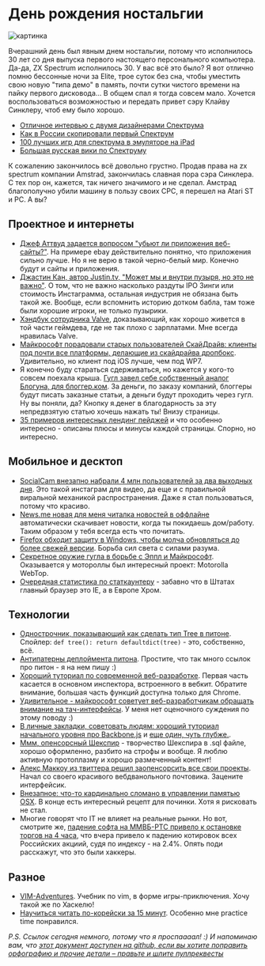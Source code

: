 # День рождения ностальгии


![картинка](http://addmeto.cc/images/posts/zx-spectrum-birtday.png)

Вчерашний день был явным днем ностальгии, потому что исполнилось 30 лет со дня выпуска первого настоящего персонального компьютера. Да-да, ZX Spectrum исполнилось 30. У вас всё это было? Я вот отлично помню бессонные ночи за Elite, трое суток без сна, чтобы уместить свою новую "типа демо" в память, почти сутки чистого времени на пайку первого дисковода... В общем спал я тогда совсем мало.  Хочется воспользоваться возможностью и передать привет сэру Клайву Синклеру, чтоб ему было хорошо.

* [Отличное интервью с двумя дизайнерами Спектрума](http://www.bbc.com/news/technology-17776666)
* [Как в России скопировали первый Спектрум](http://www.zxpress.ru/article.php?id=636)
* [100 лучших игр для спектрума в эмуляторе на iPad](http://itunes.apple.com/ru/app/id514592906)
* [Большая русская вики по Спектруму](http://speccy.info/Заглавная_страница)

К сожалению закончилось всё довольно грустно. Продав права на zx spectrum компании Amstrad, закончилась славная пора сэра Синклера. С тех пор он, кажется, так ничего значимого и не сделал. Амстрад благополучно убили машину в пользу своих CPC, я перешел на Atari ST и PC. А вы?

## Проектное и интернеты
* [Джеф Аттвуд задается вопросом "убьют ли приложения веб-сайты?"](http://www.codinghorror.com/blog/2012/04/will-apps-kill-websites.html). На примере ebay действительно понятно, что приложения сильно лучше. Но я не верю в такой черно-белый мир. Конечно будут и сайты и приложения.
* [Джастин Кан, автор Justin.tv, "Может мы и внутри пузыря, но это не важно"](http://justinkan.com/maybe-were-in-a-bubble-but-it-doesnt-matter). О том, что не важно насколько раздуты IPO Зинги или стоимость Инстаграмма, остальная индустрия не обязана быть такой же. Вообще, если вспомнить историю дотком бабла, там тоже были хорошие игроки, не только пузырики.
* [Хэндбук сотрудника Valve](http://www.scribd.com/doc/90495951/Valve-Company-Handbook-for-New-Employees#full), доказывающий, как хорошо живется в той части геймдева, где не так плохо с зарплатами. Мне всегда нравилась Valve.
* [Майкрософт порадовали старых пользователей СкайДрайв: клиенты под почти все платформы, делающие из скайдрайва дропбокс](http://blogs.msdn.com/b/b8/archive/2012/04/23/the-next-chapter-for-skydrive-personal-cloud-storage-for-windows-available-anywhere.aspx). Удивительно, но клиент под iOS лучше, чем под WP7.
* Я конечно буду стараться сдерживаться, но кажется у кого-то совсем поехала крыша. [Гугл завел себе собственный аналог Блогуна, для блоггер.ком](http://www.google.com/ads/affiliatenetwork/publishers/blogger/). За деньги, по заказу компаний, блоггеры будут писать заказные статьи, а деньги будут проходить через гугл. Ну вы поняли, да? Кнопку я.денег в благодарность за эту непредвзятую статью хочешь нажать ты! Внизу страницы.
* [35 примеров интересных лендинг пейджей](http://unbounce.com/landing-page-examples/built-using-unbounce/beautiful-landing-page-design-examples/) и что особенно интересно - описаны плюсы и минусы каждой страницы. Спорно, но интересно.



## Мобильное и десктоп
* [SocialCam внезапно набрали 4 млн пользователей за два выходных дня](http://news.ycombinator.com/item?id=3881446). Это такой инстаграм для видео, да еще и с правильной виральной механикой распространения. Даже я стал пользоваться, потому что красиво.
* [News.me новая для меня читалка новостей в оффлайне](http://techcrunch.com/2012/04/22/read-offline-news-me-automatically-downloads-your-news-whenever-you-leave-home/) автоматически скачивает новости, когда ты покидаешь дом/работу. Таким образом у тебя всегда есть что почитать.
* [Firefox обходит защиту в Windows, чтобы молча обновляться до более свежей версии](http://www.computerworld.com/s/article/9226463/Firefox_skirts_Windows_security_feature_to_make_silent_updates_happen). Борьба сил света с силами разума.
* [Секретное оружие гугла в борьбе с Эппл и Майкрософт](http://news.cnet.com/8301-1035_3-57417863-94/meet-googles-secret-weapon-for-fighting-apple-and-microsoft/). Оказывается у мотороллы был интересный проект: Motorolla WebTop.
* [Очередная статистика по статкаунтеру](http://thenextweb.com/insider/2012/04/23/pingdom-the-world-belongs-to-internet-explorer-but-europeans-are-fans-of-chrome/) - забавно что в Штатах главный браузер это IE, а в Европе Хром.



## Технологии
* [Однострочник, показывающий как сделать тип Tree в питоне](https://gist.github.com/2012250). Спойлер: `def tree(): return defaultdict(tree)` - это, собственно, всё.
* [Антипатерны деплоймента питона](http://hynek.me/articles/python-deployment-anti-patterns/). Простите, что так много ссылок про питон - я на нем пишу :)
* [Хороший туториал по современной веб-разработке](http://jtaby.com/2012/04/23/modern-web-development-part-1.html). Первая часть касается в основном инспектора, встроенного в вебкит. Обратите внимание, большая часть функций доступна только для Chrome.
* [Удивительное - майкрософт советует веб-разработчикам обращать внимание на тач-интерфейсы](http://www.webmonkey.com/2012/04/microsoft-urges-developers-to-embrace-touch-friendly-web-design/). У меня нет оценочного суждения по этому поводу :)
* [В личные закладки, советовать людям: хороший туториал начального уровня про Backbone.js](http://javascriptplayground.com/blog/2012/04/backbone-js-tutorial-1) и [еще один, чуть глубже.](http://backbonetutorials.com/nodejs-restify-mongodb-mongoose/).
* [Ммм, опенсорсный Шекспир](http://shkspr.mobi/blog/index.php/2012/04/open-source-shakespeare-in-mysql/) - творчество Шекспира в .sql файле, хорошо оформленно, разбито на строфы и вообще. Я люблю активную протоплазму и хорошо размеченный контент!
* [Алекс Маккоу из твиттера решил заопенсорсить все свои проекты](http://blog.alexmaccaw.com/open-source-all-the-things). Начал со своего красивого вебдванольного почтовика. Зацените интерфейсик.
* [Внезапное: что-то кардинально сломано в управлении памятью OSX](http://workstuff.tumblr.com/post/20464780085/something-is-deeply-broken-in-os-x-memory-management). В конце есть интересный рецепт для починки. Хотя я рисковать не стал.
* Многие говорят что IT не влияет на реальные рынки. Но вот, смотрите же, [падение софта на ММВБ-РТС привело к остановке торгов на 4 часа](http://echo.msk.ru/news/881684-echo.html), что вчера привело к падению котировок всех Российских акциий, судя по индексу - на 2.4%. Опять поди расскажут, что это были хаккеры.

## Разное
* [VIM-Adventures](http://vim-adventures.com/). Учебник по vim, в форме игры-приключения. Хочу такой же по Хаскелю!
* [Научиться читать по-корейски за 15 минут](http://ryanestradadotcom.tumblr.com/post/20461267965). Особенно мне practice time понравился.

*P.S. Ссылок сегодня немного, потому что я проспаааал! :)*
*И напоминаю вам, что [этот документ доступен на github, если вы хотите поправить орфографию и прочие детали – правьте и шлите пуллреквесты](https://github.com/bobuk/addmeto.cc/blob/master/source/posts/2012-04-24.md)*
